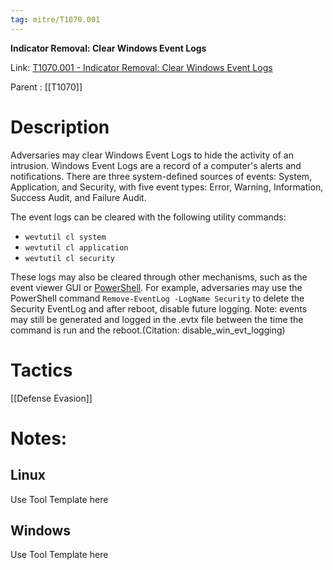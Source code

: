 ```yaml
---
tag: mitre/T1070.001
---
```


**Indicator Removal: Clear Windows Event Logs**

Link: [T1070.001 - Indicator Removal: Clear Windows Event Logs](https://attack.mitre.org/techniques/T1070/001)

Parent : [[T1070]]


# Description

Adversaries may clear Windows Event Logs to hide the activity of an intrusion. Windows Event Logs are a record of a computer's alerts and notifications. There are three system-defined sources of events: System, Application, and Security, with five event types: Error, Warning, Information, Success Audit, and Failure Audit.

The event logs can be cleared with the following utility commands:

* <code>wevtutil cl system</code>
* <code>wevtutil cl application</code>
* <code>wevtutil cl security</code>

These logs may also be cleared through other mechanisms, such as the event viewer GUI or [PowerShell](https://attack.mitre.org/techniques/T1059/001). For example, adversaries may use the PowerShell command <code>Remove-EventLog -LogName Security</code> to delete the Security EventLog and after reboot, disable future logging. Note: events may still be generated and logged in the .evtx file between the time the command is run and the reboot.(Citation: disable_win_evt_logging)

# Tactics


[[Defense Evasion]]


# Notes:

## Linux

Use Tool Template here

## Windows

Use Tool Template here